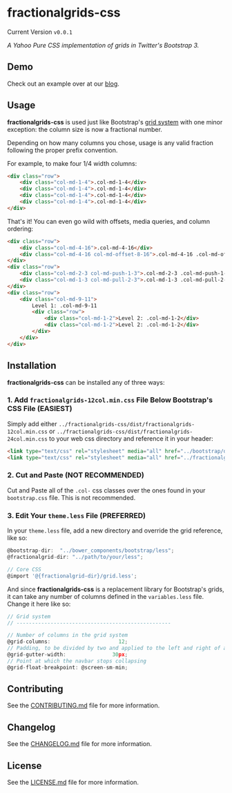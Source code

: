 # fractionalgrids-css

Current Version `v0.0.1`

*A Yahoo Pure CSS implementation of grids in Twitter's Bootstrap 3.*

## Demo

Check out an example over at our [blog](http://appdev-confluence.mesd.k12.or.us:8090/display/APPDEV/Yahoo+Pure+Grids+with+Twitter+Bootstrap).

## Usage

**fractionalgrids-css** is used just like Bootstrap's [grid system](http://getbootstrap.com/css/#grid) with one minor exception:
the column size is now a fractional number.

Depending on how many columns you chose, usage is any valid fraction following the proper prefix convention.

For example, to make four 1/4 width columns:

```html
<div class="row">
    <div class="col-md-1-4">.col-md-1-4</div>
    <div class="col-md-1-4">.col-md-1-4</div>
    <div class="col-md-1-4">.col-md-1-4</div>
    <div class="col-md-1-4">.col-md-1-4</div>
</div>
```

That's it! You can even go wild with offsets, media queries, and column ordering:

```html
<div class="row">
    <div class="col-md-4-16">.col-md-4-16</div>
    <div class="col-md-4-16 col-md-offset-8-16">.col-md-4-16 .col-md-offset-8-16</div>
</div>
<div class="row">
    <div class="col-md-2-3 col-md-push-1-3">.col-md-2-3 .col-md-push-1-3</div>
    <div class="col-md-1-3 col-md-pull-2-3">.col-md-1-3 .col-md-pull-2-3</div>
</div>
<div class="row">
    <div class="col-md-9-11">
        Level 1: .col-md-9-11
        <div class="row">
            <div class="col-md-1-2">Level 2: .col-md-1-2</div>
            <div class="col-md-1-2">Level 2: .col-md-1-2</div>
        </div>
    </div>
</div>
```

## Installation

**fractionalgrids-css** can be installed any of three ways:

### 1. Add `fractionalgrids-12col.min.css` File Below Bootstrap's CSS File (EASIEST)

Simply add either `../fractionalgrids-css/dist/fractionalgrids-12col.min.css` or `../fractionalgrids-css/dist/fractionalgrids-24col.min.css`
to your web css directory and reference it in your header:

```html
<link type="text/css" rel="stylesheet" media="all" href="../bootstrap/dist/css/bootstrap.min.css">
<link type="text/css" rel="stylesheet" media="all" href="../fractionalgrids-css/dist/fractionalgrids-12col.min.css">
```

### 2. Cut and Paste (NOT RECOMMENDED)

Cut and Paste all of the `.col-` css classes over the ones found in your `bootstrap.css` file.
This is not recommended.

### 3. Edit Your `theme.less` File (PREFERRED)

In your `theme.less` file, add a new directory and override the grid reference, like so:

```javascript
@bootstrap-dir:  "../bower_components/bootstrap/less";
@fractionalgrid-dir: "../path/to/your/less";

// Core CSS
@import '@{fractionalgrid-dir}/grid.less';
```

And since **fractionalgrids-css** is a replacement library for Bootstrap's grids, it can take any number of columns defined in the `variables.less` file.
Change it here like so:

```javascript
// Grid system
// --------------------------------------------------

// Number of columns in the grid system
@grid-columns:                      12;
// Padding, to be divided by two and applied to the left and right of all columns
@grid-gutter-width:               30px;
// Point at which the navbar stops collapsing
@grid-float-breakpoint: @screen-sm-min;
```

## Contributing

See the [CONTRIBUTING.md](CONTRIBUTING.md) file for more information.

## Changelog

See the [CHANGELOG.md](CHANGELOG.md) file for more information.

## License

See the [LICENSE.md](LICENSE.md) file for more information.